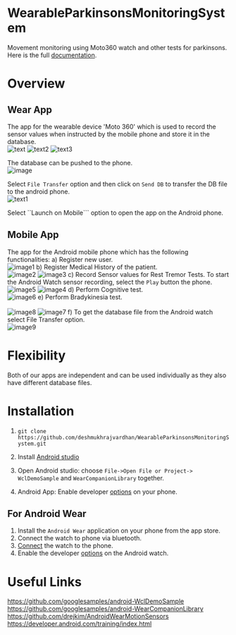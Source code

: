 # WearableParkinsonsMonitoringSystem
Movement monitoring using Moto360 watch and other tests for parkinsons.
Here is the full [documentation](http://htmlpreview.github.com/?https://github.com/deshmukhrajvardhan/WearableParkinsonsMonitoringSystem/blob/master/html/index.html).

# Overview
## Wear App
The app for the wearable device 'Moto 360' which is used to record the sensor values when instructed by the mobile phone and store it in the database. <br />
![text](../master/Documentation_Resources/Wear_Options.jpg) 
![text2](../master/Documentation_Resouces/Accelerometer.jpg)
![text3](../master/Documentation_Resources/Gyroscope.jpg)

The database can be pushed to the phone. <br />
![image](../master/Documentation_Resources/DB.jpg)

Select ```File Transfer``` option and then click on ```Send DB``` to transfer the DB file to the android phone. <br />
![text1](../master/Documentation_Resouces/WearOptions.jpg)

Select ``Launch on Mobile``` option to open the app on the Android phone. <br />

## Mobile App
The app for the Android mobile phone which has the following functionalities:
a) Register new user. <br />
![image1](../master/Documentation_Resouces/RegisterUser.jpg)
b) Register Medical History of the patient. <br />
![image2](../master/Documentation_Resouces/MedicalHistory.jpg)
![image3](../master/Documentation_Resouces/MedicalHistory2.jpg)
c) Record Sensor values for Rest Tremor Tests. To start the Android Watch sensor recording, select the ```Play``` button the phone. <br />
![image5](../master/Documentation_Resouces/Tremortests.jpg)
![image4](../master/Documentation_Resouces/RecordSensor.jpg)
d) Perform Cognitive test. <br /> 
![image6](../master/Documentation_Resouces/Cognitive.jpg)
e) Perform Bradykinesia test. <br />  
![image8](../master/Documentation_Resouces/Bradykinesiatest.jpg)
![image7](../master/Documentation_Resouces/Test.jpg)
f) To get the database file from the Android watch select File Transfer option. <br />
![image9](../master/Documentation_Resouces/SelectTest.jpg)

# Flexibility
Both of our apps are independent and can be used individually as they also have different database files. <br />


# Installation
1. ```git clone https://github.com/deshmukhrajvardhan/WearableParkinsonsMonitoringSystem.git``` <br />

2. Install [Android studio](https://developer.android.com/studio/index.html) <br />

3. Open Android studio: choose `File->Open File or Project->` <path> ```WclDemoSample``` and ```WearCompanionLibrary``` together. <br />

4. Android App: Enable developer [options](https://developer.android.com/studio/run/device.html) on your phone. <br />


## For Android Wear
 
1. Install the ```Android Wear``` application on your phone from the app store. <br />
2. Connect the watch to phone via bluetooth. <br />
3. [Connect](https://forum.xda-developers.com/moto-360/general/guide-install-apk-moto-360-t3028067) the watch to the phone. <br />
4. Enable the developer [options](https://forums.androidcentral.com/moto-360/436873-how-enable-developer-options.html) on the Android watch. <br />

# Useful Links

https://github.com/googlesamples/android-WclDemoSample <br />
https://github.com/googlesamples/android-WearCompanionLibrary <br />
https://github.com/drejkim/AndroidWearMotionSensors <br />
https://developer.android.com/training/index.html <br />







